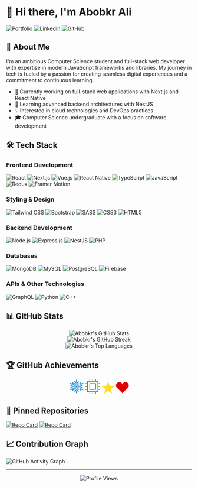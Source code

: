 # 👋 Hi there, I'm Abobkr Ali

[![Portfolio](https://img.shields.io/badge/Portfolio-343434?style=for-the-badge&logo=internetexplorer&logoColor=white)](https://yourportfolio.com)
[![LinkedIn](https://img.shields.io/badge/LinkedIn-0077B5?style=for-the-badge&logo=linkedin&logoColor=white)](https://linkedin.com/in/abobkrali)
[![GitHub](https://img.shields.io/badge/GitHub-100000?style=for-the-badge&logo=github&logoColor=white)](https://github.com/AbobkrAli)

## 💫 About Me

I'm an ambitious Computer Science student and full-stack web developer with expertise in modern JavaScript frameworks and libraries. My journey in tech is fueled by a passion for creating seamless digital experiences and a commitment to continuous learning.

- 🚀 Currently working on full-stack web applications with Next.js and React Native
- 🌱 Learning advanced backend architectures with NestJS
- 💡 Interested in cloud technologies and DevOps practices
- 🎓 Computer Science undergraduate with a focus on software development

## 🛠️ Tech Stack

### Frontend Development
![React](https://img.shields.io/badge/React-20232A?style=for-the-badge&logo=react&logoColor=61DAFB)
![Next.js](https://img.shields.io/badge/Next.js-000000?style=for-the-badge&logo=next.js&logoColor=white)
![Vue.js](https://img.shields.io/badge/Vue.js-35495E?style=for-the-badge&logo=vue.js&logoColor=4FC08D)
![React Native](https://img.shields.io/badge/React_Native-20232A?style=for-the-badge&logo=react&logoColor=61DAFB)
![TypeScript](https://img.shields.io/badge/TypeScript-007ACC?style=for-the-badge&logo=typescript&logoColor=white)
![JavaScript](https://img.shields.io/badge/JavaScript-F7DF1E?style=for-the-badge&logo=javascript&logoColor=black)
![Redux](https://img.shields.io/badge/Redux-593D88?style=for-the-badge&logo=redux&logoColor=white)
![Framer Motion](https://img.shields.io/badge/Framer_Motion-0055FF?style=for-the-badge&logo=framer&logoColor=white)

### Styling & Design
![Tailwind CSS](https://img.shields.io/badge/Tailwind_CSS-38B2AC?style=for-the-badge&logo=tailwind-css&logoColor=white)
![Bootstrap](https://img.shields.io/badge/Bootstrap-563D7C?style=for-the-badge&logo=bootstrap&logoColor=white)
![SASS](https://img.shields.io/badge/SASS-CC6699?style=for-the-badge&logo=sass&logoColor=white)
![CSS3](https://img.shields.io/badge/CSS3-1572B6?style=for-the-badge&logo=css3&logoColor=white)
![HTML5](https://img.shields.io/badge/HTML5-E34F26?style=for-the-badge&logo=html5&logoColor=white)

### Backend Development
![Node.js](https://img.shields.io/badge/Node.js-339933?style=for-the-badge&logo=node.js&logoColor=white)
![Express.js](https://img.shields.io/badge/Express.js-000000?style=for-the-badge&logo=express&logoColor=white)
![NestJS](https://img.shields.io/badge/NestJS-E0234E?style=for-the-badge&logo=nestjs&logoColor=white)
![PHP](https://img.shields.io/badge/PHP-777BB4?style=for-the-badge&logo=php&logoColor=white)

### Databases
![MongoDB](https://img.shields.io/badge/MongoDB-4EA94B?style=for-the-badge&logo=mongodb&logoColor=white)
![MySQL](https://img.shields.io/badge/MySQL-005C84?style=for-the-badge&logo=mysql&logoColor=white)
![PostgreSQL](https://img.shields.io/badge/PostgreSQL-316192?style=for-the-badge&logo=postgresql&logoColor=white)
![Firebase](https://img.shields.io/badge/Firebase-FFCA28?style=for-the-badge&logo=firebase&logoColor=black)

### APIs & Other Technologies
![GraphQL](https://img.shields.io/badge/GraphQL-E10098?style=for-the-badge&logo=graphql&logoColor=white)
![Python](https://img.shields.io/badge/Python-3776AB?style=for-the-badge&logo=python&logoColor=white)
![C++](https://img.shields.io/badge/C%2B%2B-00599C?style=for-the-badge&logo=c%2B%2B&logoColor=white)

## 📊 GitHub Stats

<div align="center">
  <img src="https://github-readme-stats.vercel.app/api?username=AbobkrAli&show_icons=true&theme=tokyonight" alt="Abobkr's GitHub Stats" />
</div>

<div align="center">
  <img src="https://github-readme-streak-stats.herokuapp.com/?user=AbobkrAli&theme=tokyonight" alt="Abobkr's GitHub Streak" />
</div>

<div align="center">
  <img src="https://github-readme-stats.vercel.app/api/top-langs/?username=AbobkrAli&layout=compact&theme=tokyonight" alt="Abobkr's Top Languages" />
</div>

## 🏆 GitHub Achievements

<div align="center">
  <a href='https://archiveprogram.github.com/'><img src='https://raw.githubusercontent.com/acervenky/animated-github-badges/master/assets/acbadge.gif' width='40' height='40'></a>
  <a href='https://docs.github.com/en/developers'><img src='https://raw.githubusercontent.com/acervenky/animated-github-badges/master/assets/devbadge.gif' width='40' height='40'></a>
  <a href='https://stars.github.com/'><img src='https://raw.githubusercontent.com/acervenky/animated-github-badges/master/assets/starbadge.gif' width='35' height='35'></a>
  <a href='https://docs.github.com/en/github/supporting-the-open-source-community-with-github-sponsors'><img src='https://raw.githubusercontent.com/acervenky/animated-github-badges/master/assets/sponsorbadge.gif' width='35' height='35'></a>
</div>

## 📌 Pinned Repositories

[![Repo Card](https://github-readme-stats.vercel.app/api/pin/?username=AbobkrAli&repo=your-awesome-repo&theme=tokyonight)](https://github.com/AbobkrAli/your-awesome-repo)
[![Repo Card](https://github-readme-stats.vercel.app/api/pin/?username=AbobkrAli&repo=another-cool-project&theme=tokyonight)](https://github.com/AbobkrAli/another-cool-project)

## 📈 Contribution Graph

![GitHub Activity Graph](https://activity-graph.herokuapp.com/graph?username=AbobkrAli&theme=tokyo-night)

---

<div align="center">
  <img src="https://komarev.com/ghpvc/?username=AbobkrAli&color=blueviolet&style=flat-square" alt="Profile Views" />
</div>
